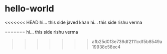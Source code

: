 # hello-world
<<<<<<< HEAD
hi... this side javed khan
hi... this side rishu verma

=======
hi... this side rishu verma
>>>>>>> afb25d0f3e736df2111cdf5b8549a19938c58ec4
